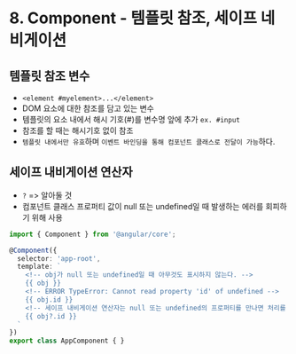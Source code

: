 # 8. Component - 템플릿 참조, 세이프 네비게이션
## 템플릿 참조 변수
- `<element #myelement>...</element>`
- DOM 요소에 대한 참조를 담고 있는 변수
- 템플릿의 요소 내에서 해시 기호(#)를 변수명 앞에 추가 `ex. #input`
- 참조를 할 때는 해시기호 없이 참조
- `템플릿 내에서만 유효`하며 `이벤트 바인딩을 통해 컴포넌트 클래스로 전달이 가능`하다.

## 세이프 내비게이션 연산자
- `?` => 알아둘 것
- 컴포넌트 클래스 프로퍼티 값이 null 또는 undefined일 때 발생하는 에러를 회피하기 위해 사용
```typescript
import { Component } from '@angular/core';

@Component({
  selector: 'app-root',
  template: `
    <!-- obj가 null 또는 undefined일 때 아무것도 표시하지 않는다. -->
    {{ obj }}
    <!-- ERROR TypeError: Cannot read property 'id' of undefined -->
    {{ obj.id }}
    <!-- 세이프 내비게이션 연산자는 null 또는 undefined의 프로퍼티를 만나면 처리를 종료하고 에러를 발생시키지 않는다. -->
    {{ obj?.id }}
  `
})
export class AppComponent { }
```